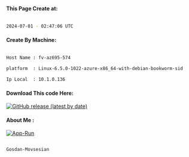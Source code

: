 
   
#### This Page Create at:

```bash

2024-07-01 - 02:47:06 UTC

```

#### Create By Machine:

```bash

Host Name : fv-az695-574

platform  : Linux-6.5.0-1022-azure-x86_64-with-debian-bookworm-sid

Ip Local  : 10.1.0.136

```
#### Download This code Here:

[![GitHub release (latest by date)](https://img.shields.io/github/v/release/Gosdan-Movsesian/Gosdan?style=for-the-badge&label=Download)](https://github.com/Gosdan-Movsesian/Gosdan/releases) 

</p> 

#### About Me :

[![App-Run](https://github.com/Gosdan-Movsesian/Gosdan/actions/workflows/App-Run.yml/badge.svg)](https://github.com/Gosdan-Movsesian/Gosdan/actions/workflows/App-Run.yml)

```bash

Gosdan-Movsesian

```

